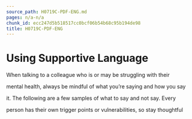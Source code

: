 ```yaml
---
source_path: H0719C-PDF-ENG.md
pages: n/a-n/a
chunk_id: ecc247d5b518517cc0bcf06b54b68c95b194de98
title: H0719C-PDF-ENG
---
```

# Using Supportive Language

When talking to a colleague who is or may be struggling with their

mental health, always be mindful of what you’re saying and how you say

it. The following are a few samples of what to say and not say. Every

person has their own trigger points or vulnerabilities, so stay thoughtful
